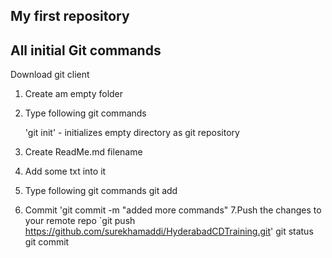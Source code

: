 ## My first repository

## All initial Git commands ######

Download git client

1. Create am empty folder
2. Type following git commands

	'git init'
		- initializes empty directory as git repository
3. Create ReadMe.md filename
4. Add some txt into it
5. Type following git commands
	git add <filename>
6. Commit 
	'git commit -m "added more commands"
7.Push the changes to your remote repo `git push https://github.com/surekhamaddi/HyderabadCDTraining.git'
git status
git commit